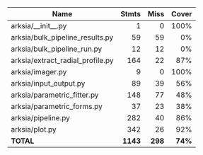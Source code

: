| Name                               |    Stmts |     Miss |   Cover |
|----------------------------------- | -------: | -------: | ------: |
| arksia/\_\_init\_\_.py             |        1 |        0 |    100% |
| arksia/bulk\_pipeline\_results.py  |       59 |       59 |      0% |
| arksia/bulk\_pipeline\_run.py      |       12 |       12 |      0% |
| arksia/extract\_radial\_profile.py |      164 |       22 |     87% |
| arksia/imager.py                   |        9 |        0 |    100% |
| arksia/input\_output.py            |       89 |       39 |     56% |
| arksia/parametric\_fitter.py       |      148 |       77 |     48% |
| arksia/parametric\_forms.py        |       37 |       23 |     38% |
| arksia/pipeline.py                 |      282 |       40 |     86% |
| arksia/plot.py                     |      342 |       26 |     92% |
|                          **TOTAL** | **1143** |  **298** | **74%** |
